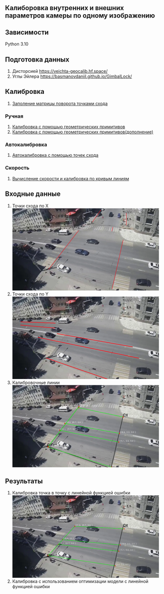 Калиборовка внутренних и внешних параметров камеры по одному изображению
-----------------

## Зависимости

Python 3.10

## Подготовка данных

1. Дисторсией
   https://veichta-geocalib.hf.space/
2. Углы Эйлера
   https://basmanovdaniil.github.io/GimbalLock/

## Калибровка
1. [Заполение матрицы поворота точками схода](./materials/manual/Составление%20матрицы%20поворота%20из%20точек%20схода.pdf)
### Ручная
   1. [Калибровка с помощью геометрических примитивов](materials/manual/calibration_camera_using_geometric.pdf)
   2. [Калибровка с помощью геометрических примитивов(дополнение)](materials/manual/calibration_camera_using_geometric_v2.pdf)

### Автокалибровка 
   1. [Автокалибровка с помощью точек схода](materials/auto/Калибровка%20на%20основе%20точек%20схода.pdf)

### Скорость
   1. [Вычисление скорости и калибровка по кривым линиям](materials/speed/Скорость.pdf)
## Входные данные
1. Точки схода по X
    ![Точки cхода](data/crossroads_karls_marks/scene_from_crossroads_not_dist_lineX.png)
2. Точки схода по Y
   ![Точки cхода](data/crossroads_karls_marks/scene_from_crossroads_not_dist_lineY.png)
3. Калибровочные линии 
   ![Калибровочные линии](data/crossroads_karls_marks/calibration_line.png)
## Результаты
1. Калибровка точка в точку с линейной функцией ошибки
   ![Калибровка](data/crossroads_karls_marks/evalution_scene.png)
2. Калибровка c использованием оптимизации модели с линейной функцией ошибки